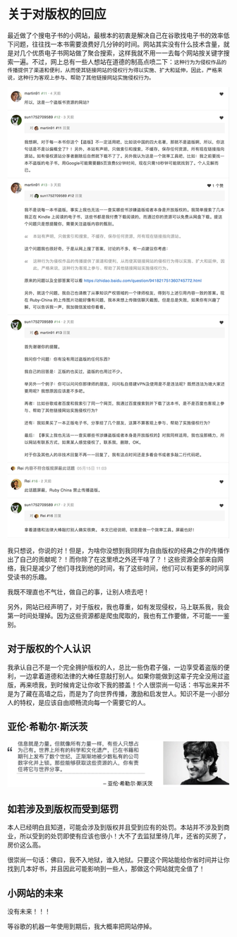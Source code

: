 # 关于对版权的回应
最近做了个搜电子书的小网站，最根本的初衷是解决自己在谷歌找电子书的效率低下问题，往往找一本书需要浪费好几分钟的时间。网站其实没有什么技术含量，就是对几个优质电子书网站做了聚合搜索，这样我就不用一一去每个网站按关键字搜索一遍。不过，网上总有一些人想站在道德的制高点喷二下：`这种行为为侵权作品的传播提供了渠道和便利，从而使其链接网站的侵权行为得以实施、扩大和延伸，因此，严格来说，这种行为客观上参与、帮助了其他链接网站实施侵权行为。`

![rubyChina](imgs/ruby-china.jpg)

我只想说，你说的对！但是，为啥你没想到我同样为自由版权的经典之作的传播作出了自己的贡献呢？！而你除了在这里喷之外还干啥了？！这些资源全部来自网络，我只是减少了他们寻找到他的时间，有了这些时间，他们可以有更多的时间享受读书的乐趣。

我既不理直也不气壮，做自己的事，让别人喷去吧！

另外，网站已经声明了，对于版权，我也尊重，如有发现侵权，马上联系我，我会第一时间处理掉。因为这些资源都是爬虫爬取的，我也有工作要做，不可能一一鉴别。

## 对于版权的个人认识
我承认自己不是一个完全拥护版权的人，总比一些伪君子强，一边享受着盗版的便利，一边拿着道德和法律的大棒任意敲打别人。如果你能做到这辈子完全没用过盗版，再来喷我，到时候肯定让你收下我的膝盖！个人很崇尚一句话：书写出来并不是为了藏在高墙之后，而是为了向世界传播，激励和启发世人。知识不是一小部分人的特权，是应该自由顺畅流向每一个需要它的人。


## 亚伦·希勒尔·斯沃茨
![亚伦·希勒尔·斯沃茨](imgs/info-is-power.jpg)

## 如若涉及到版权而受到惩罚
本人已经明白且知道，可能会涉及到版权并且受到应有的处罚。本站并不涉及到商业，所以受到的处罚即使有应该也很小！大不了去监狱里待几年，还省的买房了，房价这么高。

很崇尚一句话：佛曰，我不入地狱，谁入地狱。只要这个网站能给你省时间并让你找到几本好书，并且因此可能影响到一些人，那做这个网站就完全值了！

## 小网站的未来
没有未来！！！

等谷歌的机器一年使用到期后，我大概率把网站停掉。